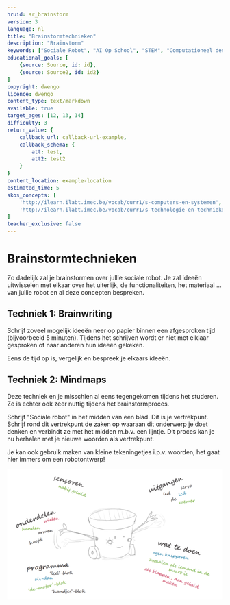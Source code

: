 ```yaml
---
hruid: sr_brainstorm
version: 3
language: nl
title: "Brainstormtechnieken"
description: "Brainstorm"
keywords: ["Sociale Robot", "AI Op School", "STEM", "Computationeel denken", "Grafisch programmeren"]
educational_goals: [
    {source: Source, id: id}, 
    {source: Source2, id: id2}
]
copyright: dwengo
licence: dwengo
content_type: text/markdown
available: true
target_ages: [12, 13, 14]
difficulty: 3
return_value: {
    callback_url: callback-url-example,
    callback_schema: {
        att: test,
        att2: test2
    }
}
content_location: example-location
estimated_time: 5
skos_concepts: [
    'http://ilearn.ilabt.imec.be/vocab/curr1/s-computers-en-systemen', 
    'http://ilearn.ilabt.imec.be/vocab/curr1/s-technologie-en-technieken'
]
teacher_exclusive: false
---
```


# Brainstormtechnieken
Zo dadelijk zal je brainstormen over jullie sociale robot. Je zal ideeën uitwisselen met elkaar over het uiterlijk, de functionaliteiten, het materiaal ... van jullie robot en al deze concepten bespreken.

## Techniek 1: Brainwriting
Schrijf zoveel mogelijk ideeën neer op papier binnen een afgesproken tijd (bijvoorbeeld 5 minuten). Tijdens het schrijven wordt er niet met elklaar gesproken of naar anderen hun ideeën gekeken.  

Eens de tijd op is, vergelijk en bespreek je elkaars ideeën.  

## Techniek 2: Mindmaps
Deze techniek en je misschien al eens tegengekomen tijdens het studeren. Ze is echter ook zeer nuttig tijdens het brainstormproces.

Schrijf "Sociale robot" in het midden van een blad. Dit is je vertrekpunt. Schrijf rond dit vertrekpunt de zaken op waaraan dit onderwerp je doet denken en verbindt ze met het midden m.b.v. een lijntje. Dit proces kan je nu herhalen met je nieuwe woorden als vertrekpunt.

Je kan ook gebruik maken van kleine tekeningetjes i.p.v. woorden, het gaat hier immers om een robotontwerp!  

![](embed/brainstorm.png "Brainstorm")

